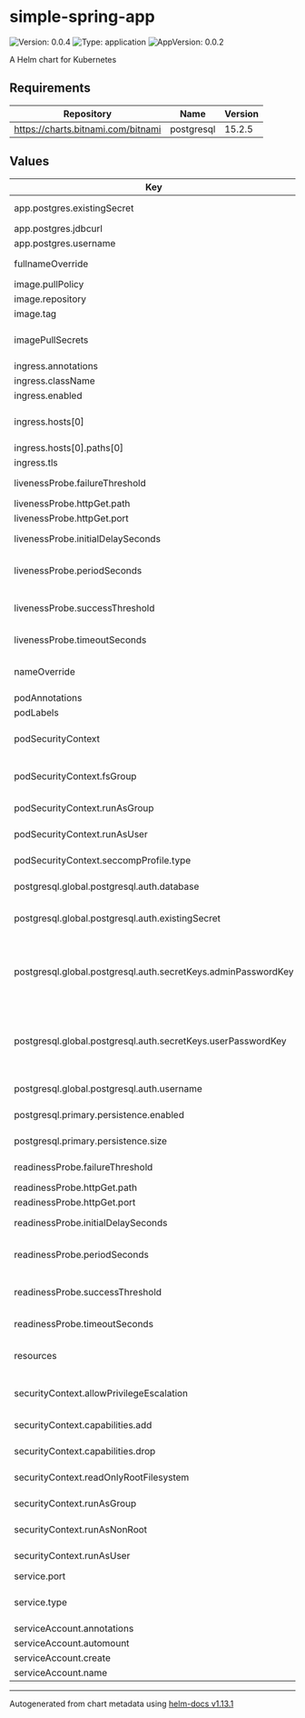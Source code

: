 # simple-spring-app

![Version: 0.0.4](https://img.shields.io/badge/Version-0.0.4-informational?style=flat-square) ![Type: application](https://img.shields.io/badge/Type-application-informational?style=flat-square) ![AppVersion: 0.0.2](https://img.shields.io/badge/AppVersion-0.0.2-informational?style=flat-square)

A Helm chart for Kubernetes

## Requirements

| Repository | Name | Version |
|------------|------|---------|
| https://charts.bitnami.com/bitnami | postgresql | 15.2.5 |

## Values

| Key | Type | Default | Description |
|-----|------|---------|-------------|
| app.postgres.existingSecret | string | `"test-secret"` | Name of existing secret to use for PostgreSQL credentials. |
| app.postgres.jdbcurl | string | `"jdbc:postgresql://{{ .Release.Name }}-postgresql:5432/test"` | JDBC URL to the postgreSQL database |
| app.postgres.username | string | `"testuser"` | Name for the custom postgreSWL user |
| fullnameOverride | string | `""` | String to fully override simple-spring-app.fullname template |
| image.pullPolicy | string | `"IfNotPresent"` | [Kubernetes image pull policy](https://kubernetes.io/docs/concepts/containers/images/#image-pull-policy) to use |
| image.repository | string | `"dsjhartmann/simple-spring-app"` |  |
| image.tag | string | `""` |  |
| imagePullSecrets | list | `[]` | Existing image pull secret to use to [obtain the container image from private registries](https://kubernetes.io/docs/concepts/containers/images/#using-a-private-registry) |
| ingress.annotations | object | `{}` | Additional ingress annotations to add |
| ingress.className | string | `"nginx"` | Defines the [ingress class](https://kubernetes.io/docs/concepts/services-networking/ingress/#ingress-class)  to use |
| ingress.enabled | bool | `false` |  |
| ingress.hosts[0] | object | `{"host":"chart-example.local","paths":[{"path":"/","pathType":"ImplementationSpecific"}]}` | The hostname to be used to precisely map incoming traffic onto the underlying network service |
| ingress.hosts[0].paths[0] | object | `{"path":"/","pathType":"ImplementationSpecific"}` | path for incoming api calls |
| ingress.tls | list | `[]` |  |
| livenessProbe.failureThreshold | int | `10` | when a probe fails kubernetes will try 6 times before giving up |
| livenessProbe.httpGet.path | string | `"/actuator/health/liveness"` | Path to the service liveness endpoint |
| livenessProbe.httpGet.port | string | `"http"` |  |
| livenessProbe.initialDelaySeconds | int | `10` | seconds to wait before performing the first liveness check |
| livenessProbe.periodSeconds | int | `5` | this fields specifies that kubernetes should perform a liveness check every 10 seconds |
| livenessProbe.successThreshold | int | `1` | number of consecutive successes for the probe to be considered successful after having failed |
| livenessProbe.timeoutSeconds | int | `5` | number of seconds after which the probe times out |
| nameOverride | string | `""` | String to partially override simple-spring-app.fullname template (will maintain the release name) |
| podAnnotations | object | `{}` | additional annotations for the pod |
| podLabels | object | `{}` | additional labels for the pod |
| podSecurityContext | object | `{"fsGroup":3000,"runAsGroup":3000,"runAsUser":10000,"seccompProfile":{"type":"RuntimeDefault"}}` | The [pod security context](https://kubernetes.io/docs/tasks/configure-pod-container/security-context/#set-the-security-context-for-a-pod) defines privilege and access control settings for a Pod within the deployment |
| podSecurityContext.fsGroup | int | `3000` | The owner for volumes and any files created within volumes will belong to this guid |
| podSecurityContext.runAsGroup | int | `3000` | Processes within a pod will belong to this guid |
| podSecurityContext.runAsUser | int | `10000` | Runs all processes within a pod with a special uid |
| podSecurityContext.seccompProfile.type | string | `"RuntimeDefault"` | Restrict a Container's Syscalls with seccomp |
| postgresql.global.postgresql.auth.database | string | `"test"` | Name for a custom database to create (overrides `auth.database`) |
| postgresql.global.postgresql.auth.existingSecret | string | `"test-secret"` | Name of existing secret to use for PostgreSQL credentials (overrides `auth.existingSecret`). |
| postgresql.global.postgresql.auth.secretKeys.adminPasswordKey | string | `"postgresAdminPassword"` | Name of key in existing secret to use for PostgreSQL credentials (overrides `auth.secretKeys.adminPasswordKey`). Only used when `global.postgresql.auth.existingSecret` is set. |
| postgresql.global.postgresql.auth.secretKeys.userPasswordKey | string | `"postgresPassword"` | Name of key in existing secret to use for PostgreSQL credentials (overrides `auth.secretKeys.userPasswordKey`). Only used when `global.postgresql.auth.existingSecret` is set. |
| postgresql.global.postgresql.auth.username | string | `"testuser"` | Name for a custom user to create (overrides `auth.username`) |
| postgresql.primary.persistence.enabled | bool | `false` | Enable PostgreSQL Primary data persistence using PVC |
| postgresql.primary.persistence.size | string | `"1Gi"` | PVC Storage Request for PostgreSQL volume |
| readinessProbe.failureThreshold | int | `10` | when a probe fails kubernetes will try 6 times before giving up |
| readinessProbe.httpGet.path | string | `"/actuator/health/readiness"` | Path to the service readiness endpoint |
| readinessProbe.httpGet.port | string | `"http"` |  |
| readinessProbe.initialDelaySeconds | int | `10` | seconds to wait before performing the first readiness check |
| readinessProbe.periodSeconds | int | `5` | this fields specifies that kubernetes should perform a readiness check every 10 seconds |
| readinessProbe.successThreshold | int | `1` | number of consecutive successes for the probe to be considered successful after having failed |
| readinessProbe.timeoutSeconds | int | `5` | number of seconds after which the probe times out |
| resources | object | `{"limits":{"cpu":"500m","memory":"0.5Gi"},"requests":{"cpu":"500m","memory":"0.5Gi"}}` | Set container requests and limits for different resources like CPU or memory (essential for production workloads) |
| securityContext.allowPrivilegeEscalation | bool | `false` | Controls [Privilege Escalation](https://kubernetes.io/docs/concepts/security/pod-security-policy/#privilege-escalation) enabling setuid binaries changing the effective user ID |
| securityContext.capabilities.add | list | `[]` | Specifies which capabilities to add to issue specialized syscalls |
| securityContext.capabilities.drop | list | `["ALL"]` | Specifies which capabilities to drop to reduce syscall attack surface |
| securityContext.readOnlyRootFilesystem | bool | `true` | Whether the root filesystem is mounted in read-only mode |
| securityContext.runAsGroup | int | `3000` | The container's process will run with the specified gid |
| securityContext.runAsNonRoot | bool | `true` | Requires the container to run without root privileges |
| securityContext.runAsUser | int | `10000` | The container's process will run with the specified uid |
| service.port | int | `8080` | port for incoming api calls |
| service.type | string | `"ClusterIP"` | [Service type](https://kubernetes.io/docs/concepts/services-networking/service/#publishing-services-service-types) to expose the running application on a set of Pods as a network service. |
| serviceAccount.annotations | object | `{}` |  |
| serviceAccount.automount | bool | `true` |  |
| serviceAccount.create | bool | `true` |  |
| serviceAccount.name | string | `""` |  |

----------------------------------------------
Autogenerated from chart metadata using [helm-docs v1.13.1](https://github.com/norwoodj/helm-docs/releases/v1.13.1)
